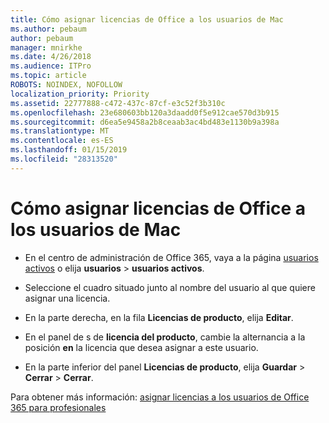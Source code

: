 ```yaml
---
title: Cómo asignar licencias de Office a los usuarios de Mac
ms.author: pebaum
author: pebaum
manager: mnirkhe
ms.date: 4/26/2018
ms.audience: ITPro
ms.topic: article
ROBOTS: NOINDEX, NOFOLLOW
localization_priority: Priority
ms.assetid: 22777888-c472-437c-87cf-e3c52f3b310c
ms.openlocfilehash: 23e680603bb120a3daadd0f5e912cae570d3b915
ms.sourcegitcommit: d6ea5e9458a2b8ceaab3ac4bd483e1130b9a398a
ms.translationtype: MT
ms.contentlocale: es-ES
ms.lasthandoff: 01/15/2019
ms.locfileid: "28313520"
---
```

# <a name="how-to-assign-office-licenses-to-mac-users"></a>Cómo asignar licencias de Office a los usuarios de Mac

- En el centro de administración de Office 365, vaya a la página [usuarios activos](https://go.microsoft.com/fwlink/p/?linkid=834822) o elija **usuarios** \> **usuarios activos**.
    
- Seleccione el cuadro situado junto al nombre del usuario al que quiere asignar una licencia.
    
- En la parte derecha, en la fila **Licencias de producto**, elija **Editar**.
    
- En el panel de s de **licencia del producto**, cambie la alternancia a la posición **en** la licencia que desea asignar a este usuario. 
    
- En la parte inferior del panel **Licencias de producto**, elija **Guardar** \> **Cerrar** \> **Cerrar**.
    
Para obtener más información: [asignar licencias a los usuarios de Office 365 para profesionales](.md)
  

